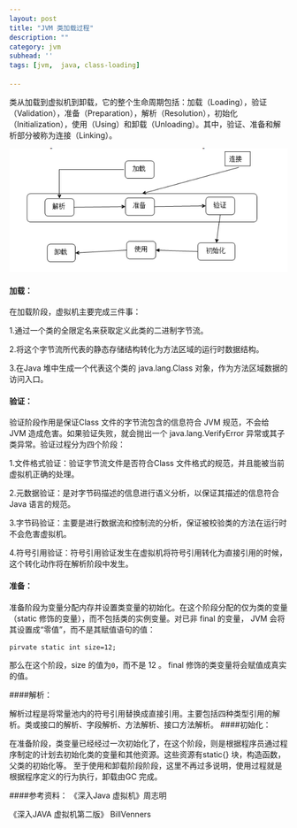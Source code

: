 ```yaml
---
layout: post
title: "JVM 类加载过程"
description: ""
category: jvm
subhead: ''
tags: [jvm,  java, class-loading]

---
```


类从加载到虚拟机到卸载，它的整个生命周期包括：加载（Loading），验证（Validation），准备（Preparation），解析（Resolution），初始化（Initialization），使用（Using）和卸载（Unloading）。其中，验证、准备和解析部分被称为连接（Linking）。

![image](/images/jvm/1_zps819f28a3.png)

#### 加载：
在加载阶段，虚拟机主要完成三件事：

1.通过一个类的全限定名来获取定义此类的二进制字节流。

2.将这个字节流所代表的静态存储结构转化为方法区域的运行时数据结构。

3.在Java 堆中生成一个代表这个类的 java.lang.Class 对象，作为方法区域数据的访问入口。

#### 验证：
验证阶段作用是保证Class 文件的字节流包含的信息符合 JVM 规范，不会给 JVM 造成危害。如果验证失败，就会抛出一个 java.lang.VerifyError 异常或其子类异常。验证过程分为四个阶段：

1.文件格式验证：验证字节流文件是否符合Class 文件格式的规范，并且能被当前虚拟机正确的处理。

2.元数据验证：是对字节码描述的信息进行语义分析，以保证其描述的信息符合Java 语言的规范。

3.字节码验证：主要是进行数据流和控制流的分析，保证被校验类的方法在运行时不会危害虚拟机。

4.符号引用验证：符号引用验证发生在虚拟机将符号引用转化为直接引用的时候，这个转化动作将在解析阶段中发生。

#### 准备：

准备阶段为变量分配内存并设置类变量的初始化。在这个阶段分配的仅为类的变量（static 修饰的变量），而不包括类的实例变量。对已非 final 的变量， JVM 会将其设置成“零值”，而不是其赋值语句的值：

    pirvate static int size=12;
    
那么在这个阶段，size 的值为`0`，而不是 12 。 final 修饰的类变量将会赋值成真实的值。

####解析：

解析过程是将常量池内的符号引用替换成直接引用。主要包括四种类型引用的解析。类或接口的解析、字段解析、方法解析、接口方法解析。
####初始化：

在准备阶段，类变量已经经过一次初始化了，在这个阶段，则是根据程序员通过程序制定的计划去初始化类的变量和其他资源。这些资源有static{} 块，构造函数，父类的初始化等。
至于使用和卸载阶段阶段，这里不再过多说明，使用过程就是根据程序定义的行为执行，卸载由GC 完成。

####参考资料：
《深入Java 虚拟机》周志明

《深入JAVA 虚拟机第二版》 BillVenners


